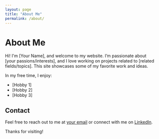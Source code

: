```yaml
---
layout: page
title: "About Me"
permalink: /about/
---
```


# About Me

Hi! I'm [Your Name], and welcome to my website. I’m passionate about [your passions/interests], and I love working on projects related to [related fields/topics]. This site showcases some of my favorite work and ideas.

In my free time, I enjoy:
- [Hobby 1]
- [Hobby 2]
- [Hobby 3]

## Contact

Feel free to reach out to me at [your email](mailto:youremail@example.com) or connect with me on [LinkedIn](https://www.linkedin.com/in/yourusername/).

Thanks for visiting!
